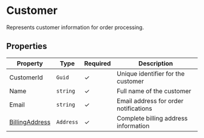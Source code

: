 # Customer

Represents customer information for order processing.

## Properties

| Property | Type | Required | Description |
| ----------------------------------------------------------------- | --------- | -------- | --------------------------------------------------------------------- |
| CustomerId | `Guid` | ✓ | Unique identifier for the customer |
| Name | `string` | ✓ | Full name of the customer |
| Email | `string` | ✓ | Email address for order notifications |
| [BillingAddress](./Billing.Orders.Contracts.Models.Address.md) | `Address` | ✓ | Complete billing address information |